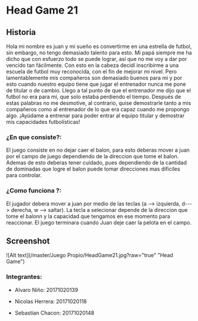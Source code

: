 # Head Game 21

## Historia

<p>
Hola mi nombre es juan y mi sueño es convertirme en una estrella de futbol, sin embargo, no tengo demasiado talento para esto. Mi papá siempre me ha dicho que con esfuerzo todo se puede lograr, así que no me voy a dar por vencido tan fácilmente. Con esto en la cabeza decidí inscribirme a una escuela de futbol muy reconocida, con el fin de mejorar mi nivel. 
Pero lamentablemente mis compañeros son demasiado buenos para mi y por esto cuando nuestro equipo tiene que jugar el entrenador nunca me pone de titular o de cambio.  Llego a tal punto de que el entrenador me dijo que el futbol no era para mí, que solo estaba perdiendo el tiempo. Después de estas palabras no me desmotive, al contrario, quise demostrarle tanto a mis compañeros como al entrenador de lo que era capaz cuando me propongo algo.  
¡Ayúdame a entrenar para poder entrar al equipo titular y demostrar mis capacidades futbolísticas! 
</p>

### ¿En que consiste?:
<p>
El juego consiste en no dejar caer el balon, para esto deberas mover a juan por el campo de juego dependiendo de la direccion que tome el balon. Ademas de esto deberas tener cuidado, pues dependiendo de la cantidad de dominadas que logre el balon puede tomar direcciones mas dificiles para controlar.
</p>

### ¿Como funciona ?:
<p>
El jugador debera mover a juan por medio de las teclas (a --> izquierda, d---> derecha, w --> saltar). La tecla a selecionar depende de la direccion que tome el balonn y la capacidad que tengamos en ese momento para reaccionar.
El juego terminara cuando Juan deje caer la pelota en el campo. 
</p>

## Screenshot
![Alt text](/master/Juego Propio/HeadGame21.jpg?raw="true" "Head Game")


### Integrantes:

- Alvaro Niño: 20171020139

- Nicolas Herrera: 20171020118

- Sebastian Chacon: 20171020148
